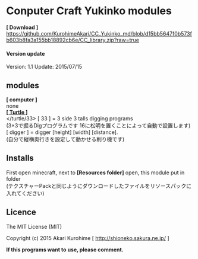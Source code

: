 # Conputer Craft Yukinko modules
__[ Download ]__ <https://github.com/KurohimeAkari/CC_Yukinko_md/blob/d15bb5647f0b573fb603b8fa3a155bb18892cb6e/CC_library.zip?raw=true>
#### Version update
Version: 1.1
Update: 2015/07/15

## modules
__[ computer ]__  
none  
[__[ Turtle ]__](../../tree/master/turtle/ "Turtle")  
</turtle/33> [ 33 ] = 3 side 3 talls digging programs  
(3×3で掘るDigプログラムです 16に松明を置くことによって自動で設置します)  
[ digger ] = digger [height] [width] [distance].  
(自分で縦横奥行きを設定して動かせる削り機です)

## Installs
First open minecraft, next to __[Resources folder]__ open, this module put in folder  
(テクスチャーPackと同じようにダウンロードしたファイルをリソースパックに入れてください)

## Licence 
The MIT License (MIT)

Copyright (c) 2015 Akari Kurohime [ <http://shioneko.sakura.ne.jp/> ]

__If this programs want to use, please comment.__
